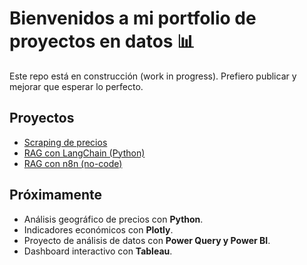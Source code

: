 # Bienvenidos a mi portfolio de proyectos en datos 📊  

Este repo está en construcción (work in progress). Prefiero publicar y mejorar que esperar lo perfecto.

## Proyectos
- [Scraping de precios](./projects/scraping_fravega)  
- [RAG con LangChain (Python)](./projects/rag-proyecto)  
- [RAG con n8n (no-code)](./projects/n8n-rag-workflow)


## Próximamente
- Análisis geográfico de precios con **Python**.  
- Indicadores económicos con **Plotly**.  
- Proyecto de análisis de datos con **Power Query y Power BI**.  
- Dashboard interactivo con **Tableau**. 

  
